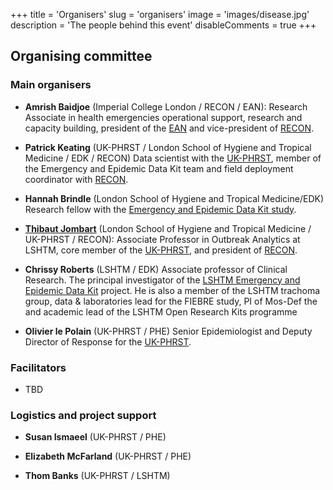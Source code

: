 +++
title = 'Organisers'
slug = 'organisers'
image = 'images/disease.jpg'
description = 'The people behind this event'
disableComments = true
+++




## Organising committee

### Main organisers

* **Amrish Baidjoe** (Imperial College London / RECON / EAN): Research Associate in
  health emergencies operational support, research and capacity building, president of the
  [EAN](https://epietalumni.net/) and vice-president of
  [RECON](https://www.repidemicsconsortium.org/).

* **Patrick Keating** (UK-PHRST / London School of Hygiene and Tropical Medicine / EDK / RECON)
  Data scientist with the [UK-PHRST](https://www.lshtm.ac.uk/UKPHRST/), member of the Emergency and Epidemic Data Kit team and
  field deployment coordinator with [RECON](https://www.repidemicsconsortium.org/).

* **Hannah Brindle** (London School of Hygiene and Tropical Medicine/EDK) Research 
  fellow with the [Emergency and Epidemic Data Kit study](http://opendatakit.lshtm.ac.uk/edk/). 
  
* [**Thibaut Jombart**](https://thibautjombart.netlify.com/) (London School of
  Hygiene and Tropical Medicine / UK-PHRST / RECON): Associate Professor in
  Outbreak Analytics at LSHTM, core member of the [UK-PHRST](https://www.lshtm.ac.uk/UKPHRST/), and president of
  [RECON](https://www.repidemicsconsortium.org/).

* **Chrissy Roberts** (LSHTM / EDK) Associate professor of Clinical Research. 
  The principal investigator of the [LSHTM Emergency and Epidemic Data Kit](http://opendatakit.lshtm.ac.uk/edk/) project.
  He is also a member of the LSHTM trachoma group, data & laboratories lead 
  for the FIEBRE study, PI of Mos-Def the and academic lead of the LSHTM Open Research Kits
  programme
  
* **Olivier le Polain** (UK-PHRST / PHE) Senior Epidemiologist and Deputy Director of Response
  for the [UK-PHRST](https://www.gov.uk/government/collections/uk-public-health-rapid-support-team-uk-phrst/).



### Facilitators


- TBD



### Logistics and project support


* **Susan Ismaeel** (UK-PHRST / PHE)

* **Elizabeth McFarland** (UK-PHRST / PHE)

* **Thom Banks** (UK-PHRST / LSHTM)
